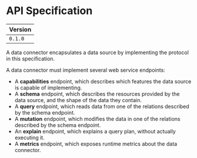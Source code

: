 # API Specification

| Version | 
|---------|
| `0.1.0`   |

A data connector encapsulates a data source by implementing the protocol in this specification.

A data connector must implement several web service endpoints:

- A __capabilities__ endpoint, which describes which features the data source is capable of implementing.
- A __schema__ endpoint, which describes the resources provided by the data source, and the shape of the data they contain.
- A __query__ endpoint, which reads data from one of the relations described by the schema endpoint.
- A __mutation__ endpoint, which modifies the data in one of the relations described by the schema endpoint.
- An __explain__ endpoint, which explains a query plan, without actually executing it.
- A __metrics__ endpoint, which exposes runtime metrics about the data connector.